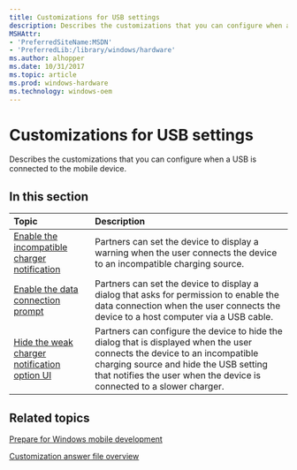 ```yaml
---
title: Customizations for USB settings
description: Describes the customizations that you can configure when a USB is connected to the mobile device.
MSHAttr:
- 'PreferredSiteName:MSDN'
- 'PreferredLib:/library/windows/hardware'
ms.author: alhopper
ms.date: 10/31/2017
ms.topic: article
ms.prod: windows-hardware
ms.technology: windows-oem
---
```

# Customizations for USB settings

Describes the customizations that you can configure when a USB is connected to the mobile device.

## In this section

| Topic                                 | Description                                                                                   |
|:--------------------------------------|:----------------------------------------------------------------------------------------------|
| [Enable the incompatible charger notification](mobile/mcsf/enable-the-incompatible-charger-notification.md) | Partners can set the device to display a warning when the user connects the device to an incompatible charging source.   |
| [Enable the data connection prompt](mobile/mcsf/enable-the-data-connection-prompt.md)                       | Partners can set the device to display a dialog that asks for permission to enable the data connection when the user connects the device to a host computer via a USB cable.     |
| [Hide the weak charger notification option UI](mobile/mcsf/hide-the-weak-charger-notification-option-ui.md) | Partners can configure the device to hide the dialog that is displayed when the user connects the device to an incompatible charging source and hide the USB setting that notifies the user when the device is connected to a slower charger.                  |

## Related topics

[Prepare for Windows mobile development](https://docs.microsoft.com/en-us/windows-hardware/manufacture/mobile/preparing-for-windows-mobile-development)

[Customization answer file overview](https://docs.microsoft.com/en-us/windows-hardware/customize/mobile/mcsf/customization-answer-file)